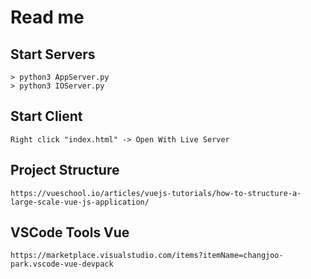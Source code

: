 # Read me

## Start Servers

    > python3 AppServer.py
    > python3 IOServer.py

## Start Client

    Right click "index.html" -> Open With Live Server

## Project Structure

    https://vueschool.io/articles/vuejs-tutorials/how-to-structure-a-large-scale-vue-js-application/

## VSCode Tools Vue

    https://marketplace.visualstudio.com/items?itemName=changjoo-park.vscode-vue-devpack